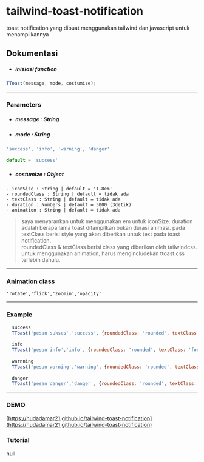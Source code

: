 # tailwind-toast-notification
toast notification yang dibuat menggunakan tailwind dan javascript untuk menampilkannya

## Dokumentasi

* ##### inisiasi function
```javascript
TToast(message, mode, costumize);
```
---
### Parameters

* ##### message : String

* ##### mode : String
```javascript
'success', 'info', 'warning', 'danger'
  
default = 'success'
```

* ##### costumize : Object
```
- iconSize : String | default = '1.8em'
- roundedClass : String | default = tidak ada
- textClass : String | default = tidak ada
- duration : Numbers | default = 3000 (3detik)
- animation : String | default = tidak ada
```
> saya menyarankan untuk menggunakan em untuk iconSize.
> duration adalah berapa lama toast ditampilkan bukan durasi animasi. 
> pada textClass berisi style yang akan diberikan untuk text pada toast notification.  
> roundedClass & textClass berisi class yang diberikan oleh tailwindcss.  
> untuk menggunakan animation, harus mengincludekan ttoast.css terlebih dahulu.  

------
### Animation class

```
'rotate','flick','zoomin','opacity'
```

---
###  Example

```javascript
  success
  TToast('pesan sukses','success', {roundedClass: 'rounded', textClass: 'font-bold cursor-default', duration: 3000, animation: 'rotate'})
  
  info
  TToast('pesan info','info', {roundedClass: 'rounded', textClass: 'font-semibold cursor-pointer', duration: 5000, animation: 'flick'})
  
  warnning
  TToast('pesan warning','warning', {roundedClass: 'rounded', textClass: 'underline text-gray-900 cursor-default', duration: 2500, animation: 'zoomin'})
  
  danger
  TToast('pesan danger','danger', {roundedClass: 'rounded', textClass: 'text-xl', duration: 3000, animation: 'opacity'})
```
---
### DEMO
[https://hudadamar21.github.io/tailwind-toast-notification](https://hudadamar21.github.io/tailwind-toast-notification)

### Tutorial
null

